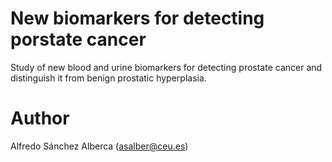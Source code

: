 # New biomarkers for detecting porstate cancer

Study of new blood and urine biomarkers for detecting prostate cancer and distinguish it from benign prostatic hyperplasia.

# Author

Alfredo Sánchez Alberca (asalber@ceu.es)